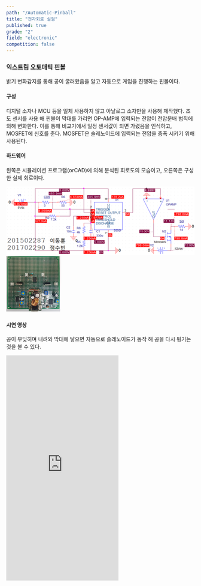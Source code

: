 ```yaml
---
path: "/Automatic-Pinball"
title: "전자회로 실험"
published: true
grade: "2"
field: "electronic"
competition: false
---
```

<h3>익스트림 오토매틱 핀볼</h3>
    <p>
        밝기 변화감지를 통해 공이 굴러왔음을 알고 자동으로 게임을 진행하는 핀볼이다.
    </p>
    <h4>구성</h4>
    <p>
        디지털 소자나 MCU 등을 일체 사용하지 않고 아날로그 소자만을 사용해 제작했다.
        조도 센서를 사용 해 핀볼이 막대를 가리면 OP-AMP에 입력되는 전압이 전압분배 법칙에 의해 변화한다.
        이를 통해 비교기에서 일정 센서값이 되면 가렸음을 인식하고, MOSFET에 신호를 준다.
        MOSFET은 솔레노이드에 입력되는 전압을 증폭 시키기 위해 사용된다.
    </p>
    <h4>하드웨어</h4>
    <p>왼쪽은 시뮬레이션 프로그램(orCAD)에 의해 분석된 회로도의 모습이고, 오른쪽은 구성한 실제 회로이다.</p>
    <div class="box alt twoimg">
        <div class="row gtr-50 gtr-uniform imgs multi">
            <div class="col-6"> <span class="image fit">
                <img src="https://github.com/ok60subin/subamzak/blob/master/src/assets/images/pincircuit.png?raw=true" alt="pincircuit">
            </span></div>
            <div class="col-6"> <span class="image fit">
                <img src="https://github.com/ok60subin/subamzak/blob/master/src/assets/images/pincircuit2.png?raw=true" alt="pincircuit2">
            </span></div>
        </div>
    </div>
    <h4>시연 영상</h4>
    <p>
        공이 부딪히며 내려와 막대에 닿으면 자동으로 솔레노이드가 동작 해 공을 다시 튕기는 것을 볼 수 있다.
    </p>
 <div class="box alt multi">
   <iframe height="600px" src="https://www.youtube.com/embed/2rEfMC-9Wng?list=PLxdB5m160EjRX6fsFnJJ2dcFpma_ApuIS" frameborder="0" allow="accelerometer; autoplay; encrypted-media; gyroscope; picture-in-picture" allowfullscreen></iframe>
</div>
   